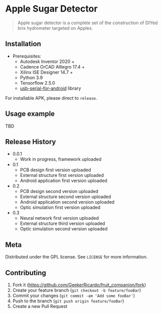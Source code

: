 # Apple Sugar Detector
> Apple sugar detector is a complete set of the construction of DIYed brix hydrometer targeted on Apples.



## Installation

* Prerequisites:
   *  Autodesk Inventor 2020 +
   *  Cadence OrCAD Alllegro 17.4 +
   *  Xilinx ISE Designer 14.7 +
   *  Python 3.9 
   *  Tensorflow 2.5.0   
   *  [usb-serial-for-android](https://github.com/mik3y/usb-serial-for-android#:~:text=usb-serial-for-android%20This%20is%20a%20driver%20library%20for%20communication,are%20required%3B%20all%20drivers%20are%20implemented%20in%20Java.) library

For installable APK, please direct to `release`.

## Usage example

TBD

## Release History

* 0.0.1
    * Work in progress, framework uploaded
* 0.1
    * PCB design first version uploaded
    * External structure first version uploaded
    * Android application first version uploaded
* 0.2
    * PCB design second version uploaded
    * External structure second version uploaded
    * Android application second version uploaded
    * Optic simulation first version uploaded
* 0.3
    * Neural network first version uploaded
    * External structure third version uploaded
    * Optic simulation second version uploaded

## Meta

Distributed under the GPL license. See ``LICENSE`` for more information.


## Contributing

1. Fork it (<https://github.com/GeekerRicardo/fruit_companion/fork>)
2. Create your feature branch (`git checkout -b feature/fooBar`)
3. Commit your changes (`git commit -am 'Add some fooBar'`)
4. Push to the branch (`git push origin feature/fooBar`)
5. Create a new Pull Request
